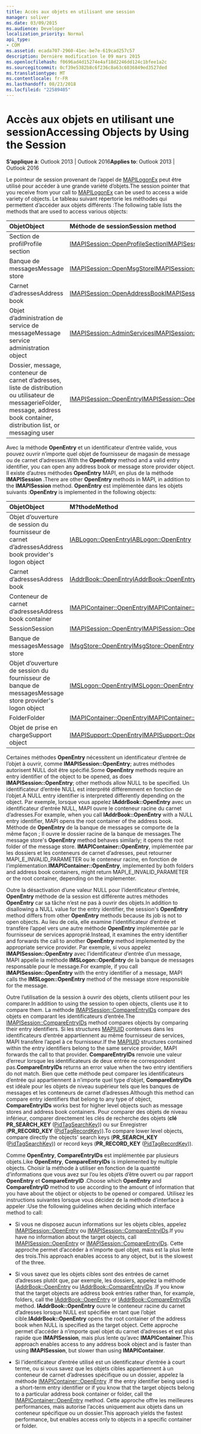 ```yaml
---
title: Accès aux objets en utilisant une session
manager: soliver
ms.date: 03/09/2015
ms.audience: Developer
localization_priority: Normal
api_type:
- COM
ms.assetid: ecada707-2960-41ec-be7e-619cad257c57
description: Dernière modification le 09 mars 2015
ms.openlocfilehash: f0696ad4d15274e4af18d2246dd124c1bfee1a2c
ms.sourcegitcommit: 0cf39e5382b8c6f236c8a63c6036849ed3527ded
ms.translationtype: MT
ms.contentlocale: fr-FR
ms.lasthandoff: 08/23/2018
ms.locfileid: "22589405"
---
```

# <a name="accessing-objects-by-using-the-session"></a><span data-ttu-id="adb22-103">Accès aux objets en utilisant une session</span><span class="sxs-lookup"><span data-stu-id="adb22-103">Accessing Objects by Using the Session</span></span>

  
  
<span data-ttu-id="adb22-104">**S’applique à**: Outlook 2013 | Outlook 2016</span><span class="sxs-lookup"><span data-stu-id="adb22-104">**Applies to**: Outlook 2013 | Outlook 2016</span></span> 
  
<span data-ttu-id="adb22-105">Le pointeur de session provenant de l’appel de [MAPILogonEx](mapilogonex.md) peut être utilisé pour accéder à une grande variété d’objets.</span><span class="sxs-lookup"><span data-stu-id="adb22-105">The session pointer that you receive from your call to [MAPILogonEx](mapilogonex.md) can be used to access a wide variety of objects.</span></span> <span data-ttu-id="adb22-106">Le tableau suivant répertorie les méthodes qui permettent d’accéder aux objets différents :</span><span class="sxs-lookup"><span data-stu-id="adb22-106">The following table lists the methods that are used to access various objects:</span></span> 
  
|<span data-ttu-id="adb22-107">**Objet**</span><span class="sxs-lookup"><span data-stu-id="adb22-107">**Object**</span></span>|<span data-ttu-id="adb22-108">**Méthode de session**</span><span class="sxs-lookup"><span data-stu-id="adb22-108">**Session method**</span></span>|
|:-----|:-----|
|<span data-ttu-id="adb22-109">Section de profil</span><span class="sxs-lookup"><span data-stu-id="adb22-109">Profile section</span></span>  <br/> |[<span data-ttu-id="adb22-110">IMAPISession::OpenProfileSection</span><span class="sxs-lookup"><span data-stu-id="adb22-110">IMAPISession::OpenProfileSection</span></span>](imapisession-openprofilesection.md) <br/> |
|<span data-ttu-id="adb22-111">Banque de messages</span><span class="sxs-lookup"><span data-stu-id="adb22-111">Message store</span></span>  <br/> |[<span data-ttu-id="adb22-112">IMAPISession::OpenMsgStore</span><span class="sxs-lookup"><span data-stu-id="adb22-112">IMAPISession::OpenMsgStore</span></span>](imapisession-openmsgstore.md) <br/> |
|<span data-ttu-id="adb22-113">Carnet d’adresses</span><span class="sxs-lookup"><span data-stu-id="adb22-113">Address book</span></span>  <br/> |[<span data-ttu-id="adb22-114">IMAPISession::OpenAddressBook</span><span class="sxs-lookup"><span data-stu-id="adb22-114">IMAPISession::OpenAddressBook</span></span>](imapisession-openaddressbook.md) <br/> |
|<span data-ttu-id="adb22-115">Objet d’administration de service de message</span><span class="sxs-lookup"><span data-stu-id="adb22-115">Message service administration object</span></span>  <br/> |[<span data-ttu-id="adb22-116">IMAPISession::AdminServices</span><span class="sxs-lookup"><span data-stu-id="adb22-116">IMAPISession::AdminServices</span></span>](imapisession-adminservices.md) <br/> |
|<span data-ttu-id="adb22-117">Dossier, message, conteneur de carnet d’adresses, liste de distribution ou utilisateur de messagerie</span><span class="sxs-lookup"><span data-stu-id="adb22-117">Folder, message, address book container, distribution list, or messaging user</span></span>  <br/> |[<span data-ttu-id="adb22-118">IMAPISession::OpenEntry</span><span class="sxs-lookup"><span data-stu-id="adb22-118">IMAPISession::OpenEntry</span></span>](imapisession-openentry.md) <br/> |
   
<span data-ttu-id="adb22-119">Avec la méthode **OpenEntry** et un identificateur d’entrée valide, vous pouvez ouvrir n’importe quel objet de fournisseur de magasin de message ou de carnet d’adresses.</span><span class="sxs-lookup"><span data-stu-id="adb22-119">With the **OpenEntry** method and a valid entry identifier, you can open any address book or message store provider object.</span></span> <span data-ttu-id="adb22-120">Il existe d’autres méthodes **OpenEntry** MAPI, en plus de la méthode **IMAPISession** .</span><span class="sxs-lookup"><span data-stu-id="adb22-120">There are other **OpenEntry** methods in MAPI, in addition to the **IMAPISession** method.</span></span> <span data-ttu-id="adb22-121">**OpenEntry** est implémentée dans les objets suivants :</span><span class="sxs-lookup"><span data-stu-id="adb22-121">**OpenEntry** is implemented in the following objects:</span></span> 
  
|<span data-ttu-id="adb22-122">**Objet**</span><span class="sxs-lookup"><span data-stu-id="adb22-122">**Object**</span></span>|<span data-ttu-id="adb22-123">**M?thode**</span><span class="sxs-lookup"><span data-stu-id="adb22-123">**Method**</span></span>|
|:-----|:-----|
|<span data-ttu-id="adb22-124">Objet d’ouverture de session du fournisseur de carnet d’adresses</span><span class="sxs-lookup"><span data-stu-id="adb22-124">Address book provider's logon object</span></span>  <br/> |[<span data-ttu-id="adb22-125">IABLogon::OpenEntry</span><span class="sxs-lookup"><span data-stu-id="adb22-125">IABLogon::OpenEntry</span></span>](iablogon-openentry.md) <br/> |
|<span data-ttu-id="adb22-126">Carnet d’adresses</span><span class="sxs-lookup"><span data-stu-id="adb22-126">Address book</span></span>  <br/> |[<span data-ttu-id="adb22-127">IAddrBook::OpenEntry</span><span class="sxs-lookup"><span data-stu-id="adb22-127">IAddrBook::OpenEntry</span></span>](iaddrbook-openentry.md) <br/> |
|<span data-ttu-id="adb22-128">Conteneur de carnet d’adresses</span><span class="sxs-lookup"><span data-stu-id="adb22-128">Address book container</span></span>  <br/> |[<span data-ttu-id="adb22-129">IMAPIContainer::OpenEntry</span><span class="sxs-lookup"><span data-stu-id="adb22-129">IMAPIContainer::OpenEntry</span></span>](imapicontainer-openentry.md) <br/> |
|<span data-ttu-id="adb22-130">Session</span><span class="sxs-lookup"><span data-stu-id="adb22-130">Session</span></span>  <br/> |[<span data-ttu-id="adb22-131">IMAPISession::OpenEntry</span><span class="sxs-lookup"><span data-stu-id="adb22-131">IMAPISession::OpenEntry</span></span>](imapisession-openentry.md) <br/> |
|<span data-ttu-id="adb22-132">Banque de messages</span><span class="sxs-lookup"><span data-stu-id="adb22-132">Message store</span></span>  <br/> |[<span data-ttu-id="adb22-133">IMsgStore::OpenEntry</span><span class="sxs-lookup"><span data-stu-id="adb22-133">IMsgStore::OpenEntry</span></span>](imsgstore-openentry.md) <br/> |
|<span data-ttu-id="adb22-134">Objet d’ouverture de session du fournisseur de banque de messages</span><span class="sxs-lookup"><span data-stu-id="adb22-134">Message store provider's logon object</span></span>  <br/> |[<span data-ttu-id="adb22-135">IMSLogon::OpenEntry</span><span class="sxs-lookup"><span data-stu-id="adb22-135">IMSLogon::OpenEntry</span></span>](imslogon-openentry.md) <br/> |
|<span data-ttu-id="adb22-136">Folder</span><span class="sxs-lookup"><span data-stu-id="adb22-136">Folder</span></span>  <br/> |[<span data-ttu-id="adb22-137">IMAPIContainer::OpenEntry</span><span class="sxs-lookup"><span data-stu-id="adb22-137">IMAPIContainer::OpenEntry</span></span>](imapicontainer-openentry.md) <br/> |
|<span data-ttu-id="adb22-138">Objet de prise en charge</span><span class="sxs-lookup"><span data-stu-id="adb22-138">Support object</span></span>  <br/> |[<span data-ttu-id="adb22-139">IMAPISupport::OpenEntry</span><span class="sxs-lookup"><span data-stu-id="adb22-139">IMAPISupport::OpenEntry</span></span>](imapisupport-openentry.md) <br/> |
   
<span data-ttu-id="adb22-140">Certaines méthodes **OpenEntry** nécessitent un identificateur d’entrée de l’objet à ouvrir, comme **IMAPISession::OpenEntry**; autres méthodes autorisent NULL doit être spécifié.</span><span class="sxs-lookup"><span data-stu-id="adb22-140">Some **OpenEntry** methods require an entry identifier of the object to be opened, as does **IMAPISession::OpenEntry**; other methods allow NULL to be specified.</span></span> <span data-ttu-id="adb22-141">Un identificateur d’entrée NULL est interprété différemment en fonction de l’objet.</span><span class="sxs-lookup"><span data-stu-id="adb22-141">A NULL entry identifier is interpreted differently depending on the object.</span></span> <span data-ttu-id="adb22-142">Par exemple, lorsque vous appelez **IAddrBook::OpenEntry** avec un identificateur d’entrée NULL, MAPI ouvre le conteneur racine du carnet d’adresses.</span><span class="sxs-lookup"><span data-stu-id="adb22-142">For example, when you call **IAddrBook::OpenEntry** with a NULL entry identifier, MAPI opens the root container of the address book.</span></span> <span data-ttu-id="adb22-143">Méthode de **OpenEntry** de la banque de messages se comporte de la même façon ; Il ouvre le dossier racine de la banque de messages.</span><span class="sxs-lookup"><span data-stu-id="adb22-143">The message store's **OpenEntry** method behaves similarly; it opens the root folder of the message store.</span></span> <span data-ttu-id="adb22-144">**IMAPIContainer::OpenEntry**, implémentée par les dossiers et les conteneurs de carnet d’adresses, peut retourner MAPI_E_INVALID_PARAMETER ou le conteneur racine, en fonction de l’implémentation.</span><span class="sxs-lookup"><span data-stu-id="adb22-144">**IMAPIContainer::OpenEntry**, implemented by both folders and address book containers, might return MAPI_E_INVALID_PARAMETER or the root container, depending on the implementer.</span></span> 
  
<span data-ttu-id="adb22-145">Outre la désactivation d’une valeur NULL pour l’identificateur d’entrée, **OpenEntry** méthode de la session est différente autres méthodes **OpenEntry** car sa tâche n’est ne pas à ouvrir des objets.</span><span class="sxs-lookup"><span data-stu-id="adb22-145">In addition to disallowing a NULL value for the entry identifier, the session's **OpenEntry** method differs from other **OpenEntry** methods because its job is not to open objects.</span></span> <span data-ttu-id="adb22-146">Au lieu de cela, elle examine l’identificateur d’entrée et transfère l’appel vers une autre méthode **OpenEntry** implémentée par le fournisseur de services approprié.</span><span class="sxs-lookup"><span data-stu-id="adb22-146">Instead, it examines the entry identifier and forwards the call to another **OpenEntry** method implemented by the appropriate service provider.</span></span> <span data-ttu-id="adb22-147">Par exemple, si vous appelez **IMAPISession::OpenEntry** avec l’identificateur d’entrée d’un message, MAPI appelle la méthode **IMSLogon::OpenEntry** de la banque de messages responsable pour le message.</span><span class="sxs-lookup"><span data-stu-id="adb22-147">For example, if you call **IMAPISession::OpenEntry** with the entry identifier of a message, MAPI calls the **IMSLogon::OpenEntry** method of the message store responsible for the message.</span></span> 
  
<span data-ttu-id="adb22-148">Outre l’utilisation de la session à ouvrir des objets, clients utilisent pour les comparer.</span><span class="sxs-lookup"><span data-stu-id="adb22-148">In addition to using the session to open objects, clients use it to compare them.</span></span> <span data-ttu-id="adb22-149">La méthode [IMAPISession::CompareEntryIDs](imapisession-compareentryids.md) compare des objets en comparant les identificateurs d’entrée.</span><span class="sxs-lookup"><span data-stu-id="adb22-149">The [IMAPISession::CompareEntryIDs](imapisession-compareentryids.md) method compares objects by comparing their entry identifiers.</span></span> <span data-ttu-id="adb22-150">Si les structures [MAPIUID](mapiuid.md) contenues dans les identificateurs d’entrée appartiennent au même fournisseur de services, MAPI transfère l’appel à ce fournisseur.</span><span class="sxs-lookup"><span data-stu-id="adb22-150">If the [MAPIUID](mapiuid.md) structures contained within the entry identifiers belong to the same service provider, MAPI forwards the call to that provider.</span></span> <span data-ttu-id="adb22-151">**CompareEntryIDs** renvoie une valeur d’erreur lorsque les identificateurs de deux entrée ne correspondent pas.</span><span class="sxs-lookup"><span data-stu-id="adb22-151">**CompareEntryIDs** returns an error value when the two entry identifiers do not match.</span></span> <span data-ttu-id="adb22-152">Bien que cette méthode peut comparer les identificateurs d’entrée qui appartiennent à n’importe quel type d’objet, **CompareEntryIDs** est idéale pour les objets de niveau supérieur tels que les banques de messages et les conteneurs de carnet d’adresses.</span><span class="sxs-lookup"><span data-stu-id="adb22-152">Although this method can compare entry identifiers that belong to any type of object, **CompareEntryIDs** works best for higher level objects such as message stores and address book containers.</span></span> <span data-ttu-id="adb22-153">Pour comparer des objets de niveau inférieur, comparer directement les clés de recherche des objets (**clé PR_SEARCH_KEY** ([PidTagSearchKey](pidtagsearchkey-canonical-property.md))) ou sur Enregistrer (**PR_RECORD_KEY** ([PidTagRecordKey](pidtagrecordkey-canonical-property.md))).</span><span class="sxs-lookup"><span data-stu-id="adb22-153">To compare lower level objects, compare directly the objects' search keys (**PR_SEARCH_KEY** ([PidTagSearchKey](pidtagsearchkey-canonical-property.md))) or record keys (**PR_RECORD_KEY** ([PidTagRecordKey](pidtagrecordkey-canonical-property.md))).</span></span> 
  
<span data-ttu-id="adb22-154">Comme **OpenEntry**, **CompareEntryIDs** est implémentée par plusieurs objets.</span><span class="sxs-lookup"><span data-stu-id="adb22-154">Like **OpenEntry**, **CompareEntryIDs** is implemented by multiple objects.</span></span> <span data-ttu-id="adb22-155">Choisir la méthode à utiliser en fonction de la quantité d’informations que vous avez sur l’ou les objets d’être ouvert ou par rapport **OpenEntry** et **CompareEntryID** .</span><span class="sxs-lookup"><span data-stu-id="adb22-155">Choose which **OpenEntry** and **CompareEntryID** method to use according to the amount of information that you have about the object or objects to be opened or compared.</span></span> <span data-ttu-id="adb22-156">Utilisez les instructions suivantes lorsque vous décidez de la méthode d’interface à appeler :</span><span class="sxs-lookup"><span data-stu-id="adb22-156">Use the following guidelines when deciding which interface method to call:</span></span> 
  
- <span data-ttu-id="adb22-157">Si vous ne disposez aucun informations sur les objets cibles, appelez [IMAPISession::OpenEntry](imapisession-openentry.md) ou [IMAPISession::CompareEntryIDs](imapisession-compareentryids.md).</span><span class="sxs-lookup"><span data-stu-id="adb22-157">If you have no information about the target objects, call [IMAPISession::OpenEntry](imapisession-openentry.md) or [IMAPISession::CompareEntryIDs](imapisession-compareentryids.md).</span></span> <span data-ttu-id="adb22-158">Cette approche permet d’accéder à n’importe quel objet, mais est la plus lente des trois.</span><span class="sxs-lookup"><span data-stu-id="adb22-158">This approach enables access to any object, but is the slowest of the three.</span></span>
    
- <span data-ttu-id="adb22-159">Si vous savez que les objets cibles sont des entrées de carnet d’adresses plutôt que, par exemple, les dossiers, appelez la méthode [IAddrBook::OpenEntry](iaddrbook-openentry.md) ou [IAddrBook::CompareEntryIDs](iaddrbook-compareentryids.md) .</span><span class="sxs-lookup"><span data-stu-id="adb22-159">If you know that the target objects are address book entries rather than, for example, folders, call the [IAddrBook::OpenEntry](iaddrbook-openentry.md) or [IAddrBook::CompareEntryIDs](iaddrbook-compareentryids.md) method.</span></span> <span data-ttu-id="adb22-160">**IAddrBook::OpenEntry** ouvre le conteneur racine du carnet d’adresses lorsque NULL est spécifiée en tant que l’objet cible.</span><span class="sxs-lookup"><span data-stu-id="adb22-160">**IAddrBook::OpenEntry** opens the root container of the address book when NULL is specified as the target object.</span></span> <span data-ttu-id="adb22-161">Cette approche permet d’accéder à n’importe quel objet du carnet d’adresses et est plus rapide que **IMAPISession**, mais plus lente qu’avec **IMAPIContainer**.</span><span class="sxs-lookup"><span data-stu-id="adb22-161">This approach enables access to any address book object and is faster than using **IMAPISession**, but slower than using **IMAPIContainer**.</span></span>
    
- <span data-ttu-id="adb22-162">Si l’identificateur d’entrée utilisé est un identificateur d’entrée à court terme, ou si vous savez que les objets cibles appartiennent à un conteneur de carnet d’adresses spécifique ou un dossier, appelez la méthode [IMAPIContainer::OpenEntry](imapicontainer-openentry.md) .</span><span class="sxs-lookup"><span data-stu-id="adb22-162">If the entry identifier being used is a short-term entry identifier or if you know that the target objects belong to a particular address book container or folder, call the [IMAPIContainer::OpenEntry](imapicontainer-openentry.md) method.</span></span> <span data-ttu-id="adb22-163">Cette approche offre les meilleures performances, mais autorise l’accès uniquement aux objets dans un conteneur spécifique ou un dossier.</span><span class="sxs-lookup"><span data-stu-id="adb22-163">This approach yields the fastest performance, but enables access only to objects in a specific container or folder.</span></span> 
    

